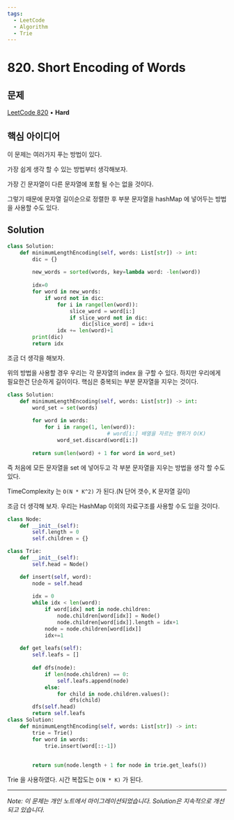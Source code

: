 ```yaml
---
tags:
  - LeetCode
  - Algorithm
  - Trie
---
```


# 820. Short Encoding of Words

## 문제

[LeetCode 820](https://leetcode.com/problems/short-encoding-of-words/) • **Hard**

## 핵심 아이디어

이 문제는 여러가지 푸는 방법이 있다.

  

가장 쉽게 생각 할 수 있는 방법부터 생각해보자.

  

가장 긴 문자열이 다른 문자열에 포함 될 수는 없을 것이다.

그렇기 때문에 문자열 길이순으로 정렬한 후 부분 문자열을 hashMap 에 넣어두는 방법을 사용할 수도 있다.

## Solution

```python
class Solution:
    def minimumLengthEncoding(self, words: List[str]) -> int:
        dic = {}
        
        new_words = sorted(words, key=lambda word: -len(word))
        
        idx=0
        for word in new_words:
            if word not in dic:
                for i in range(len(word)):
                    slice_word = word[i:]
                    if slice_word not in dic:
                        dic[slice_word] = idx+i
                idx += len(word)+1
        print(dic)
        return idx
```

  

  

조금 더 생각을 해보자.

위의 방법을 사용할 경우 우리는 각 문자열의 index 을 구할 수 있다. 하지만 우리에게 필요한건 단순하게 길이이다. 핵심은 중복되는 부분 문자열을 지우는 것이다.

  

```python
class Solution:
    def minimumLengthEncoding(self, words: List[str]) -> int:
        word_set = set(words)
        
        for word in words:
            for i in range(1, len(word)):
								# word[i:] 배열을 자르는 행위가 O(K)
                word_set.discard(word[i:])
        
        return sum(len(word) + 1 for word in word_set)
```

즉 처음에 모든 문자열을 set 에 넣어두고 각 부분 문자열을 지우는 방법을 생각 할 수도 있다.

TimeComplexity 는 `O(N * K^2)` 가 된다.(N 단어 갯수, K 문자열 길이)

  

  

조금 더 생각해 보자. 우리는 HashMap 이외의 자료구조를 사용할 수도 있을 것이다.

  

```python
class Node:
    def __init__(self):
        self.length = 0
        self.children = {}

class Trie:
    def __init__(self):
        self.head = Node()

    def insert(self, word):
        node = self.head
        
        idx = 0
        while idx < len(word):
            if word[idx] not in node.children:
                node.children[word[idx]] = Node()
                node.children[word[idx]].length = idx+1
            node = node.children[word[idx]]
            idx+=1
    
    def get_leafs(self):
        self.leafs = []
        
        def dfs(node):
            if len(node.children) == 0:
                self.leafs.append(node)
            else:
                for child in node.children.values():
                    dfs(child)
        dfs(self.head)
        return self.leafs
class Solution:
    def minimumLengthEncoding(self, words: List[str]) -> int:
        trie = Trie()
        for word in words:
            trie.insert(word[::-1])
        
        
        return sum(node.length + 1 for node in trie.get_leafs())
```

Trie 을 사용하였다. 시간 복잡도는 `O(N * K)` 가 된다.

---

*Note: 이 문제는 개인 노트에서 마이그레이션되었습니다. Solution은 지속적으로 개선되고 있습니다.*
